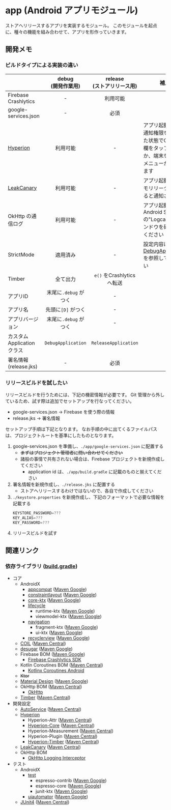 # app (Android アプリモジュール)
ストアへリリースするアプリを実装するモジュール。
このモジュールを起点に、種々の機能を組み合わせて、アプリを形作っていきます。



## 開発メモ
### ビルドタイプによる実装の違い
| | debug<br />(開発作業用) | release<br />(ストアリリース用) | 補足
--- | :---: | :---: | ---
Firebase Crashlytics | - | 利用可能 |  |
google-services.json | - | 必須 |  |
[Hyperion] | 利用可能 | - | アプリ起動後に、通知権限を許可した状態でOS 通知欄をタップするか、端末を振るとメニューが出てきます
[LeakCanary](https://square.github.io/leakcanary/) | 利用可能 | - | アプリ起動後にメモリリークが起きると通知されます
OkHttp の通信ログ | 利用可能 | - | アプリ起動後にAndroid Studio の"Logcat" ウィンドウを確認してください
StrictMode | 適用済み | - | 設定内容は[DebugApplication](./src/debug/kotlin/jp.co.yumemi.android.code_check/DebugApplication.kt) を参照してください
Timber | 全て出力 | `e()` をCrashlytics へ転送 |  |
アプリID | 末尾に`.debug` がつく | - |  |
アプリ名 | 先頭に`[D]` がつく | - |  |
アプリバージョン | 末尾に`.debug` がつく | - |  |
カスタムApplication クラス | `DebugApplication` | `ReleaseApplication` |  |
署名情報(release.jks) | - | 必須 |  |

### リリースビルドを試したい
リリースビルドを行うためには、下記の機密情報が必要です。
Git 管理から外しているため、試す際は追加でセットアップを行なってください。

* google-services.json -> Firebase を使う際の情報
* release.jks -> 署名情報

セットアップ手順は下記となります。
なお手順の中に出てくるファイルパスは、プロジェクトルートを基準にしたものとなります。

1. google-services.json を準備し、`./app/google-services.json` に配置する
    * ~~まずはプロジェクト管理者に問い合わせてください~~
    * 諸般の事情で共有されない場合は、Firebase プロジェクトを新規作成してください
        * application id は、`./app/build.gradle` に記載のものと揃えてください
1. 署名情報を新規作成し、`./release.jks` に配置する
    * ストアへリリースするわけではないので、各自で作成してください
1. `./keystore.properties` を新規作成し、下記のフォーマットで必要な情報を記載する
    ``` gradle
    KEYSTORE_PASSWORD=???
    KEY_ALIAS=???
    KEY_PASSWORD=???
    ```
1. リリースビルドを試す



## 関連リンク
### 依存ライブラリ ([build.gradle](./build.gradle))
* コア
    * AndroidX
        * [appcompat](https://developer.android.com/jetpack/androidx/releases/appcompat) ([Maven Google](https://mvnrepository.com/artifact/androidx.appcompat/appcompat))
        * [constraintlayout](https://developer.android.com/jetpack/androidx/releases/constraintlayout) ([Maven Google](https://mvnrepository.com/artifact/androidx.constraintlayout/constraintlayout))
        * [core-ktx](https://developer.android.com/jetpack/androidx/releases/core) ([Maven Google](https://mvnrepository.com/artifact/androidx.core/core-ktx))
        * [lifecycle](https://developer.android.com/jetpack/androidx/releases/lifecycle)
            * runtime-ktx ([Maven Google](https://mvnrepository.com/artifact/androidx.lifecycle/lifecycle-runtime-ktx))
            * viewmodel-ktx ([Maven Google](https://mvnrepository.com/artifact/androidx.lifecycle/lifecycle-viewmodel-ktx))
        * [navigation](https://developer.android.com/jetpack/androidx/releases/navigation)
            * fragment-ktx ([Maven Google](https://mvnrepository.com/artifact/androidx.navigation/navigation-fragment-ktx))
            * ui-ktx ([Maven Google](https://mvnrepository.com/artifact/androidx.navigation/navigation-ui-ktx))
        * [recyclerview](https://developer.android.com/jetpack/androidx/releases/recyclerview) ([Maven Google](https://mvnrepository.com/artifact/androidx.recyclerview/recyclerview))
    * [COIL](https://github.com/coil-kt/coil) ([Maven Central](https://mvnrepository.com/artifact/io.coil-kt/coil))
    * [desugar](https://github.com/google/desugar_jdk_libs) ([Maven Google](https://mvnrepository.com/artifact/com.android.tools/desugar_jdk_libs))
    * Firebase BOM ([Maven Google](https://mvnrepository.com/artifact/com.google.firebase/firebase-bom))
        * [Firebase Crashlytics SDK](https://github.com/firebase/firebase-android-sdk/tree/master/firebase-crashlytics)
    * Kotlin Coroutines BOM ([Maven Central](https://mvnrepository.com/artifact/org.jetbrains.kotlinx/kotlinx-coroutines-bom))
        * [Kotlinx Coroutines Android](https://github.com/Kotlin/kotlinx.coroutines/tree/master/ui/kotlinx-coroutines-android)
    * ~~Ktor~~
    * [Material Design](https://github.com/material-components/material-components-android) ([Maven Google](https://mvnrepository.com/artifact/com.google.android.material/material))
    * OkHttp BOM ([Maven Central](https://mvnrepository.com/artifact/com.squareup.okhttp3/okhttp-bom))
        * [OkHttp](https://github.com/square/okhttp)
    * [Timber](https://github.com/JakeWharton/timber) ([Maven Central](https://mvnrepository.com/artifact/com.jakewharton.timber/timber))
* 開発設定
    * [AutoService](https://github.com/google/auto/tree/main/service) ([Maven Central](https://mvnrepository.com/artifact/com.google.auto.service/auto-service))
    * [Hyperion]
        * Hyperion-Attr ([Maven Central](https://mvnrepository.com/artifact/com.willowtreeapps.hyperion/hyperion-attr))
        * [Hyperion-Core](https://github.com/willowtreeapps/Hyperion-Android/tree/develop/hyperion-core) ([Maven Central](https://mvnrepository.com/artifact/com.willowtreeapps.hyperion/hyperion-core))
        * Hyperion-Measurement ([Maven Central](https://mvnrepository.com/artifact/com.willowtreeapps.hyperion/hyperion-measurement))
        * Hyperion-Plugin ([Maven Central](https://mvnrepository.com/artifact/com.willowtreeapps.hyperion/hyperion-plugin))
        * [Hyperion-Timber](https://github.com/willowtreeapps/Hyperion-Android/tree/develop/hyperion-timber) ([Maven Central](https://mvnrepository.com/artifact/com.willowtreeapps.hyperion/hyperion-timber))
    * [LeakCanary](https://github.com/square/leakcanary) ([Maven Central](https://mvnrepository.com/artifact/com.squareup.leakcanary/leakcanary-android))
    * OkHttp BOM
        * [OkHttp Logging Interceptor](https://github.com/square/okhttp/tree/master/okhttp-logging-interceptor)
* テスト
    * AndroidX
        * [test](https://developer.android.com/jetpack/androidx/releases/test)
            * espresso-contrib ([Maven Google](https://mvnrepository.com/artifact/androidx.test.espresso/espresso-contrib))
            * espresso-core ([Maven Google](https://mvnrepository.com/artifact/androidx.test.espresso/espresso-core))
            * junit-ktx ([Maven Google](https://mvnrepository.com/artifact/androidx.test.ext/junit-ktx))
        * [uiautomator](https://developer.android.com/jetpack/androidx/releases/test-uiautomator) ([Maven Google](https://mvnrepository.com/artifact/androidx.test.uiautomator/uiautomator))
    * [JUnit4](https://github.com/junit-team/junit4) ([Maven Central](https://mvnrepository.com/artifact/junit/junit))



[Hyperion]: https://github.com/willowtreeapps/Hyperion-Android
